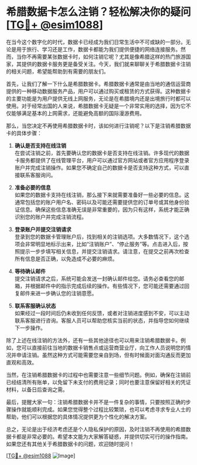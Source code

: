 # 希腊数据卡怎么注销？轻松解决你的疑问[[TG💪+ @esim1088](https://t.me/s/esim1088)]

在当今这个数字化的时代，数据卡已经成为我们日常生活中不可或缺的一部分。无论是用于旅行、学习还是工作，数据卡都能为我们提供便捷的网络连接服务。然而，当你不再需要某张数据卡时，如何注销它呢？尤其是像希腊这样的热门旅游国家，其提供的数据卡服务更是备受关注。今天，我们就来聊聊关于希腊数据卡注销的相关问题，希望能帮助到有需要的朋友们。

首先，让我们了解一下什么是希腊数据卡。希腊数据卡通常是由当地的通信运营商提供的一种移动数据服务产品，用户可以通过购买或租赁的方式获得。这种数据卡的主要功能是为用户提供无线上网服务，无论是在希腊境内还是出境旅行时都可以使用。对于经常出国的人来说，希腊数据卡无疑是一个非常实用的选择，因为它不仅能够满足基本的上网需求，还能避免高额的国际漫游费用。

那么，当您决定不再使用希腊数据卡时，该如何进行注销呢？以下是注销希腊数据卡的具体步骤：

1. **确认是否支持在线注销**  
   在尝试注销之前，首先要确认您的数据卡是否支持在线注销。许多现代的数据卡服务都提供了在线管理平台，用户可以通过官方网站或者官方应用程序登录账户并完成注销操作。如果您不确定自己的数据卡是否支持这种方式，可以直接联系客服询问。

2. **准备必要的信息**  
   如果您的数据卡支持在线注销，那么接下来就需要准备好一些必要的信息。这通常包括您的账户用户名、密码以及可能还需要提供您的订单号或其他身份验证信息。确保这些信息准确无误是非常重要的，因为只有这样，系统才能正确识别您的账户并完成注销流程。

3. **登录账户并提交注销请求**  
   登录到您的数据卡管理账户后，找到相关的注销选项。大多数情况下，这个选项会非常明显地标示出来，比如“注销账户”、“停止服务”等。点击进入后，按照提示一步步填写相关信息，并提交注销请求。请注意，在提交之前再次检查所有信息是否正确，以免造成不必要的麻烦。

4. **等待确认邮件**  
   提交注销请求之后，系统可能会发送一封确认邮件给您。请务必查看您的邮箱，并根据邮件中的指示完成后续的操作。有些情况下，您可能还需要通过回复邮件来进一步确认您的注销意愿。

5. **联系客服确认状态**  
   如果经过一段时间后仍未收到任何反馈，或者对注销进度感到不安，可以主动联系客服进行咨询。客服人员可以帮助您核实当前的状态，并指导您如何继续下一步操作。

除了上述在线注销的方法外，还有一些其他途径也可以用来注销希腊数据卡。例如，您可以直接前往当地的数据卡销售点或运营商营业厅，向工作人员说明您的情况并申请注销。虽然这种方式可能需要您亲自到场，但有时候面对面沟通反而更加直观和高效。

当然，在注销希腊数据卡的过程中也需要注意一些细节问题。例如，确保在注销前已经结清所有账单，以免留下未支付的费用记录；同时也要注意保留好相关的凭证材料，以备日后查询之需。

最后，提醒大家一句：注销希腊数据卡并不是一件复杂的事情，只要按照正确的步骤操作就能顺利完成。如果您觉得整个过程比较繁琐，也可以考虑寻求专业人士的帮助，他们可以根据您的具体情况提供更为个性化的解决方案。

总之，无论是出于经济考虑还是个人隐私保护的原因，及时注销不再使用的希腊数据卡都是非常必要的。希望本文能为大家解答疑惑，并提供切实可行的操作指南。如果您还有其他关于希腊数据卡的问题，欢迎随时提问！

[[TG💪+ @esim1088](https://t.me/s/esim1088) ![Image](https://i.postimg.cc/4NQfJmqS/Snipaste-2025-05-13-00-14-12.png)]